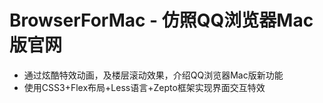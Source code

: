 # BrowserForMac - 仿照QQ浏览器Mac版官网
 - 通过炫酷特效动画，及楼层滚动效果，介绍QQ浏览器Mac版新功能 
 - 使用CSS3+Flex布局+Less语言+Zepto框架实现界面交互特效

